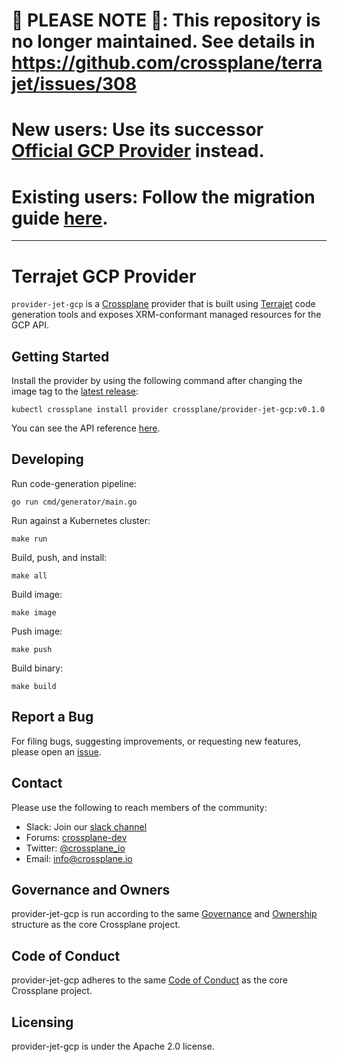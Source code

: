 # 🚨 PLEASE NOTE 🚨: This repository is no longer maintained. See details in https://github.com/crossplane/terrajet/issues/308

# New users: Use its successor [Official GCP Provider](https://github.com/upbound/provider-gcp) instead.
# Existing users: Follow the migration guide [here](https://github.com/upbound/upjet/blob/main/docs/manual-migration-guide-to-op.md).

---
# Terrajet GCP Provider

`provider-jet-gcp` is a [Crossplane](https://crossplane.io/) provider that
is built using [Terrajet](https://github.com/crossplane/terrajet) code
generation tools and exposes XRM-conformant managed resources for the 
GCP API.

## Getting Started

Install the provider by using the following command after changing the image tag
to the [latest release](https://github.com/crossplane-contrib/provider-jet-gcp/releases):
```
kubectl crossplane install provider crossplane/provider-jet-gcp:v0.1.0
```

You can see the API reference [here](https://doc.crds.dev/github.com/crossplane-contrib/provider-jet-gcp).

## Developing

Run code-generation pipeline:
```console
go run cmd/generator/main.go
```

Run against a Kubernetes cluster:

```console
make run
```

Build, push, and install:

```console
make all
```

Build image:

```console
make image
```

Push image:

```console
make push
```

Build binary:

```console
make build
```

## Report a Bug

For filing bugs, suggesting improvements, or requesting new features, please
open an [issue](https://github.com/crossplane-contrib/provider-jet-gcp/issues).

## Contact

Please use the following to reach members of the community:

* Slack: Join our [slack channel](https://slack.crossplane.io)
* Forums:
  [crossplane-dev](https://groups.google.com/forum/#!forum/crossplane-dev)
* Twitter: [@crossplane_io](https://twitter.com/crossplane_io)
* Email: [info@crossplane.io](mailto:info@crossplane.io)

## Governance and Owners

provider-jet-gcp is run according to the same
[Governance](https://github.com/crossplane/crossplane/blob/master/GOVERNANCE.md)
and [Ownership](https://github.com/crossplane/crossplane/blob/master/OWNERS.md)
structure as the core Crossplane project.

## Code of Conduct

provider-jet-gcp adheres to the same [Code of
Conduct](https://github.com/crossplane/crossplane/blob/master/CODE_OF_CONDUCT.md)
as the core Crossplane project.

## Licensing

provider-jet-gcp is under the Apache 2.0 license.
